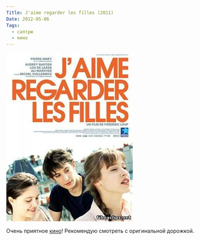 ```yaml
---
Title: J'aime regarder les filles (2011)
Date: 2012-05-06
Tags:
  - саптрю
  - кино
---
```


![jaime-regarder-les-filles.jpg](images/jaime-regarder-les-filles.jpg)

Очень приятное [кино](http://www.imdb.com/title/tt1946269/)! Рекомендую смотреть с оригинальной дорожкой.